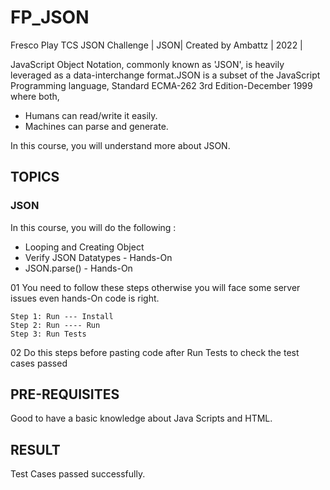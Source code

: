 # FP_JSON

Fresco Play TCS JSON Challenge | JSON| Created by Ambattz | 2022 |

JavaScript Object Notation, commonly known as 'JSON', is heavily leveraged as a data-interchange format.JSON is a subset of the JavaScript Programming language, Standard ECMA-262 3rd Edition-December 1999 where both, 

  * Humans can read/write it easily.
  * Machines can parse and generate.

In this course, you will understand more about JSON.

## TOPICS
### JSON
In this course, you will do the following :

  * Looping and Creating Object
  * Verify JSON Datatypes - Hands-On
  * JSON.parse() - Hands-On

01 You need to follow these steps otherwise you will face some server issues even hands-On code is right. 

    Step 1: Run --- Install
    Step 2: Run ---- Run
    Step 3: Run Tests 
    
02 Do this steps before pasting code after Run Tests to check the test cases passed

## PRE-REQUISITES
Good to have a basic knowledge about Java Scripts and HTML.

## RESULT
Test Cases passed successfully.
